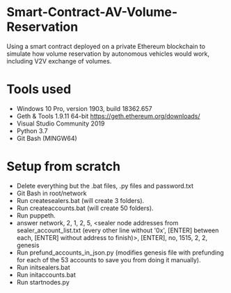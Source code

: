# Smart-Contract-AV-Volume-Reservation
Using a smart contract deployed on a private Ethereum blockchain to simulate how volume reservation by autonomous vehicles would work, including V2V exchange of volumes.

# Tools used
* Windows 10 Pro, version 1903, build 18362.657
* Geth & Tools 1.9.11 64-bit https://geth.ethereum.org/downloads/
* Visual Studio Community 2019
* Python 3.7
* Git Bash (MINGW64)

# Setup from scratch
* Delete everything but the .bat files, .py files and password.txt
* Git Bash in root/network
* Run createsealers.bat (will create 3 folders).
* Run createaccounts.bat (will create 50 folders).
* Run puppeth.
* answer network, 2, 1, 2, 5, <sealer node addresses from sealer_account_list.txt (every other line without '0x', [ENTER] between each, [ENTER] without address to finish)>, [ENTER], no, 1515, 2, 2, genesis 
* Run prefund_accounts_in_json.py (modifies genesis file with prefunding for each of the 53 accounts to save you from doing it manually).
* Run initsealers.bat
* Run initaccounts.bat
* Run startnodes.py

